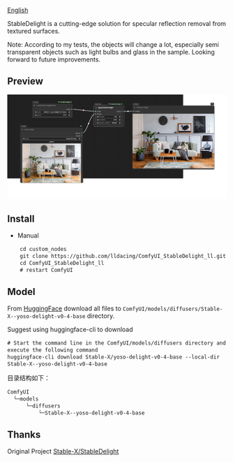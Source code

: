 [English](README_EN.md)

StableDelight is a cutting-edge solution for specular reflection removal from textured surfaces.

Note: According to my tests, the objects will change a lot, especially semi transparent objects such as light bulbs and glass in the sample. Looking forward to future improvements.

## Preview
![save api extended](example/workflow_base.png)

## Install

- Manual
```shell
    cd custom_nodes
    git clone https://github.com/lldacing/ComfyUI_StableDelight_ll.git
    cd ComfyUI_StableDelight_ll
    # restart ComfyUI
```
    

## Model
From [HuggingFace](https://huggingface.co/Stable-X/yoso-delight-v0-4-base/tree/main) download all files to `ComfyUI/models/diffusers/Stable-X--yoso-delight-v0-4-base` directory.

Suggest using huggingface-cli to download
```
# Start the command line in the ComfyUI/models/diffusers directory and execute the following command
huggingface-cli download Stable-X/yoso-delight-v0-4-base --local-dir Stable-X--yoso-delight-v0-4-base
```
目录结构如下：
```
ComfyUI
  └─models
      └─diffusers
          └─Stable-X--yoso-delight-v0-4-base
```


## Thanks

Original Project [Stable-X/StableDelight](https://github.com/Stable-X/StableDelight)


